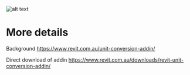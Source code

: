 ![alt text](https://i0.wp.com/www.revit.com.au/wp-content/uploads/2019/04/2019-04-24_12-07-11.png?w=397&ssl=1)

# More details
Background
https://www.revit.com.au/unit-conversion-addin/

Direct download of addin
https://www.revit.com.au/downloads/revit-unit-conversion-addin/

